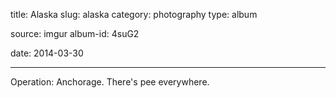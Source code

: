 title: Alaska
slug: alaska
category: photography
type: album

source: imgur
album-id: 4suG2

date: 2014-03-30

---

Operation: Anchorage. There's pee everywhere.
